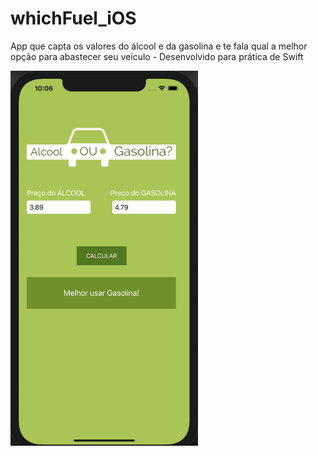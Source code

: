 # whichFuel_iOS
App que capta os valores do álcool e da gasolina e te fala qual a melhor opção para abastecer seu veículo - Desenvolvido para prática de Swift

<img src="https://github.com/jeff77araujo/whichFuel_iOS/blob/main/print-whichFuel.png" alt="Minha Figura" height=600 width=300>
